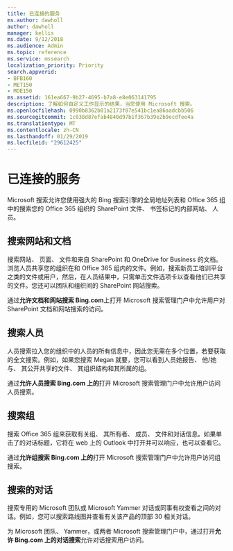 ```yaml
---
title: 已连接的服务
ms.author: dawholl
author: dawholl
manager: kellis
ms.date: 9/12/2018
ms.audience: Admin
ms.topic: reference
ms.service: mssearch
localization_priority: Priority
search.appverid:
- BFB160
- MET150
- MOE150
ms.assetid: 161ea667-9b27-4695-b7a8-e8e063141795
description: 了解如何自定义工作显示的结果，当您使用 Microsoft 搜索。
ms.openlocfilehash: 0990b8362b01a2173f87e541bc1ea86aadcbb506
ms.sourcegitcommit: 1c038d87efab4840d97b1f367b39e2b9ecdfee4a
ms.translationtype: MT
ms.contentlocale: zh-CN
ms.lasthandoff: 01/29/2019
ms.locfileid: "29612425"
---
```

# <a name="connected-services"></a>已连接的服务

Microsoft 搜索允许您使用强大的 Bing 搜索引擎的全局地址列表和 Office 365 组中的搜索您的 Office 365 组织的 SharePoint 文件、 书签标记的内部网站、 人员。
  
## <a name="search-for-sites-and-documents"></a>搜索网站和文档

搜索网站、 页面、 文件和来自 SharePoint 和 OneDrive for Business 的文档。浏览人员共享您的组织在和 Office 365 组内的文件。例如，搜索新员工培训平台之类的文件或用户，然后，在人员结果中，只需单击文件选项卡以查看他们已共享的文件。您还可以团队和组织间的 SharePoint 网站搜索。
  
通过**允许文档和网站搜索 Bing.com**上打开 Microsoft 搜索管理门户中允许用户对 SharePoint 文档和网站搜索的访问。 
  
## <a name="search-for-people"></a>搜索人员

人员搜索拉入您的组织中的人员的所有信息中，因此您无需在多个位置，若要获取的全文搜索。例如，如果您搜索 Megan 就要，您可以看到人员她报告、 他/她与、 其公开共享的文件、 其组织结构和其所属的组。
  
通过**允许人员搜索 Bing.com 上的**打开 Microsoft 搜索管理门户中允许用户访问人员搜索。 
  
## <a name="search-for-groups"></a>搜索组

搜索 Office 365 组来获取有关组、 其所有者、 成员、 文件和对话信息。如果单击了的对话标题，它将在 web 上的 Outlook 中打开并可以响应，也可以查看它。
  
通过**允许组搜索 Bing.com 上的**打开 Microsoft 搜索管理门户中允许用户访问组搜索。 
  
## <a name="search-for-conversations"></a>搜索的对话

搜索专用的 Microsoft 团队或 Microsoft Yammer 对话或同事有权查看之间的对话。例如，您可以搜索路线图并查看有关该产品的顶部 30 相关对话。
  
为 Microsoft 团队、 Yammer，或两者 Microsoft 搜索管理门户中，通过打开**允许 Bing.com 上的对话搜索**允许对话搜索用户访问。 

  

